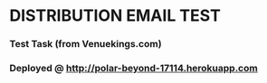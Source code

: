 
# DISTRIBUTION EMAIL TEST

### Test Task (from Venuekings.com)
### Deployed @ http://polar-beyond-17114.herokuapp.com
